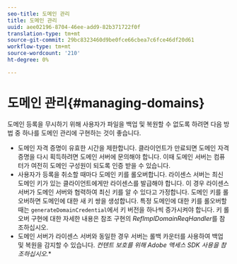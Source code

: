 ```yaml
---
seo-title: 도메인 관리
title: 도메인 관리
uuid: aee02196-8704-46ee-add9-82b371722f0f
translation-type: tm+mt
source-git-commit: 29bc8323460d9be0fce66cbea7c6fce46df20d61
workflow-type: tm+mt
source-wordcount: '210'
ht-degree: 0%

---
```



# 도메인 관리{#managing-domains}

도메인 등록을 무시하기 위해 사용자가 파일을 백업 및 복원할 수 없도록 하려면 다음 방법 중 하나를 도메인 관리에 구현하는 것이 좋습니다.

* 도메인 자격 증명이 유효한 시간을 제한합니다. 클라이언트가 만료되면 도메인 자격 증명을 다시 획득하려면 도메인 서버에 문의해야 합니다. 이때 도메인 서버는 컴퓨터가 여전히 도메인 구성원이 되도록 인증 받을 수 있습니다.
* 사용자가 등록을 취소할 때마다 도메인 키를 롤오버합니다. 라이센스 서버는 최신 도메인 키가 있는 클라이언트에게만 라이센스를 발급해야 합니다. 이 경우 라이센스 서버가 도메인 서버와 협력하여 최신 키를 알 수 있다고 가정합니다. 도메인 키를 롤오버하면 도메인에 대한 새 키 쌍을 생성합니다. 특정 도메인에 대한 키를 롤오버할 때는 `generateDomainCredential`에서 키 버전을 하나씩 증가시켜야 합니다. 키 롤오버 구현에 대한 자세한 내용은 참조 구현의 *RefImplDomainReqHandler*&#x200B;를 참조하십시오.
* 도메인 서버가 라이센스 서버와 동일한 경우 서버는 롤백 카운터를 사용하여 백업 및 복원을 감지할 수 있습니다. *컨텐트 보호를 위해 Adobe 액세스 SDK 사용을 참조하십시오.**

